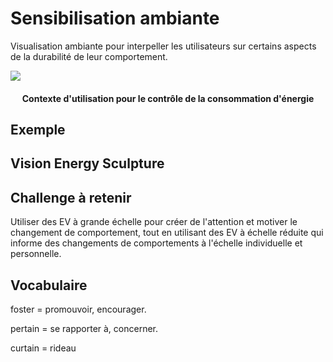 # Sensibilisation ambiante

Visualisation ambiante pour interpeller les utilisateurs sur certains aspects de la durabilité de leur comportement.


![](images/context-utilisation-dimension.png)
<h4 style="text-align:center">Contexte d'utilisation pour le contrôle de la consommation d'énergie</h4>

## Exemple







## Vision Energy Sculpture 


## Challenge à retenir

Utiliser des EV à grande échelle pour créer de l'attention et motiver le changement de comportement, tout en utilisant des EV à échelle réduite qui informe des changements de comportements à l'échelle individuelle et personnelle.
## Vocabulaire

foster = promouvoir, encourager.

pertain = se rapporter à, concerner.

curtain = rideau